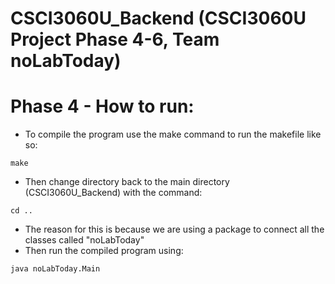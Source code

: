 # CSCI3060U_Backend (CSCI3060U Project Phase 4-6, Team noLabToday)

# Phase 4 - How to run:

- To compile the program use the make command to run the makefile like so:
```
make
```
- Then change directory back to the main directory (CSCI3060U_Backend) with the command:
```
cd ..
```
- The reason for this is because we are using a package to connect all the classes called "noLabToday"
- Then run the compiled program using:
```
java noLabToday.Main
```